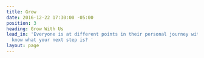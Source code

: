 ```yaml
---
title: Grow
date: 2016-12-22 17:30:00 -05:00
position: 3
heading: Grow With Us
lead_in: 'Everyone is at different points in their personal journey with God. Do you
  know what your next step is? '
layout: page
---
```


